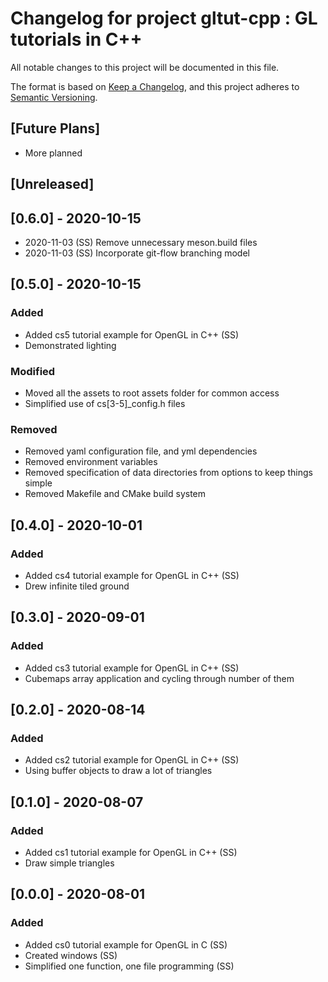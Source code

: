 # Changelog for project gltut-cpp : GL tutorials in C++

All notable changes to this project will be documented in this file.

The format is based on [Keep a Changelog](https://keepachangelog.com/en/1.0.0/),
and this project adheres to [Semantic Versioning](https://semver.org/spec/v2.0.0.html).

## [Future Plans]

- More planned

## [Unreleased]

## [0.6.0] - 2020-10-15

- 2020-11-03 (SS) Remove unnecessary meson.build files
- 2020-11-03 (SS) Incorporate git-flow branching model

## [0.5.0] - 2020-10-15

### Added
- Added cs5 tutorial example for OpenGL in C++ (SS)
- Demonstrated lighting

### Modified
- Moved all the assets to root assets folder for common access
- Simplified use of cs[3-5]\_config.h files

### Removed
- Removed yaml configuration file, and yml dependencies
- Removed environment variables
- Removed specification of data directories from options to keep things simple
- Removed Makefile and CMake build system

## [0.4.0] - 2020-10-01

### Added
- Added cs4 tutorial example for OpenGL in C++ (SS)
- Drew infinite tiled ground

## [0.3.0] - 2020-09-01

### Added
- Added cs3 tutorial example for OpenGL in C++ (SS)
- Cubemaps array application and cycling through number of them

## [0.2.0] - 2020-08-14

### Added
- Added cs2 tutorial example for OpenGL in C++ (SS)
- Using buffer objects to draw a lot of triangles

## [0.1.0] - 2020-08-07

### Added
- Added cs1 tutorial example for OpenGL in C++ (SS)
- Draw simple triangles

## [0.0.0] - 2020-08-01

### Added
- Added cs0 tutorial example for OpenGL in C (SS)
- Created windows (SS)
- Simplified one function, one file programming (SS)
